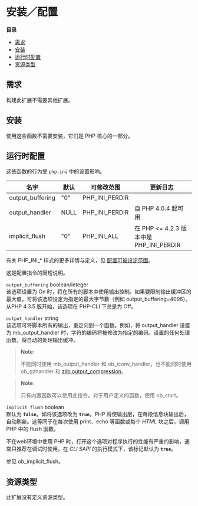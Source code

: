 安装／配置
==========

**目录**

-   [需求](/outcontrol/setup.html#需求)
-   [安装](/outcontrol/setup.html#安装)
-   [运行时配置](/outcontrol/setup.html#运行时配置)
-   [资源类型](/outcontrol/setup.html#资源类型)

需求
----

构建此扩展不需要其他扩展。

安装
----

使用这些函数不需要安装，它们是 PHP 核心的一部分。

运行时配置
----------

这些函数的行为受 `php.ini` 中的设置影响。

| 名字              | 默认 | 可修改范围       | 更新日志                                   |
|-------------------|------|------------------|--------------------------------------------|
| output\_buffering | "0"  | PHP\_INI\_PERDIR |                                            |
| output\_handler   | NULL | PHP\_INI\_PERDIR | 自 PHP 4.0.4 起可用                        |
| implicit\_flush   | "0"  | PHP\_INI\_ALL    | 在 PHP \<= 4.2.3 版本中是 PHP\_INI\_PERDIR |

有关 PHP\_INI\_\* 样式的更多详情与定义，见
<a href="/configuration/changes/modes.html" class="xref">配置可被设定范围</a>。

这是配置指令的简短说明。

`output_buffering` <span class="type">boolean</span>/<span class="type">integer</span>  
该选项设置为 On
时，将在所有的脚本中使用输出控制。如果要限制输出缓冲区的最大值，可将该选项设定为指定的最大字节数（例如
output\_buffering=4096）。从PHP 4.3.5 版开始，该选项在 PHP-CLI 下总是为
Off。

`output_handler` <span class="type">string</span>  
该选项可将脚本所有的输出，重定向到一个函数。例如，将 output\_handler
设置为 <span class="function">mb\_output\_handler</span>
时，字符的编码将被修改为指定的编码。设置的任何处理函数，将自动的处理输出缓冲。

> **Note**:
>
> 不能同时使用 <span class="function">mb\_output\_handler</span> 和
> <span class="function">ob\_iconv\_handler</span>，也不能同时使用 <span
> class="function">ob\_gzhandler</span> 和
> <a href="/zlib/setup.html#" class="link">zlib.output_compression</a>。

> **Note**:
>
> 只有内置函数可以使用此指令。对于用户定义的函数，使用 <span
> class="function">ob\_start</span>。

`implicit_flush` <span class="type">boolean</span>  
默认为 **`false`**。如将该选项改为 **`true`**，PHP
将使输出层，在每段信息块输出后，自动刷新。这等同于在每次使用 <span
class="function">print</span>、<span class="function">echo</span>
等函数或每个 *HTML* 块之后，调用 PHP 中的 <span
class="function">flush</span> 函数。

不在web环境中使用 PHP
时，打开这个选项对程序执行的性能有严重的影响，通常只推荐在调试时使用。在
*CLI SAPI* 的执行模式下，该标记默认为 **`true`**。

参见 <span class="function">ob\_implicit\_flush</span>。

资源类型
--------

此扩展没有定义资源类型。
